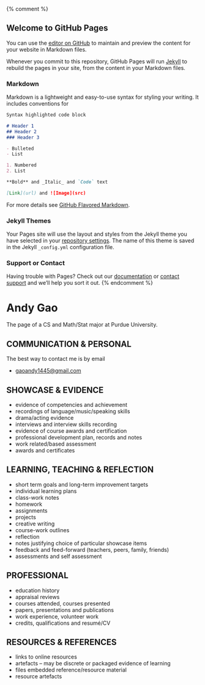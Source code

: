 {% comment %}
## Welcome to GitHub Pages

You can use the [editor on GitHub](https://github.com/andy1445/andy1445.github.io/edit/master/index.md) to maintain and preview the content for your website in Markdown files.

Whenever you commit to this repository, GitHub Pages will run [Jekyll](https://jekyllrb.com/) to rebuild the pages in your site, from the content in your Markdown files.

### Markdown

Markdown is a lightweight and easy-to-use syntax for styling your writing. It includes conventions for

```markdown
Syntax highlighted code block

# Header 1
## Header 2
### Header 3

- Bulleted
- List

1. Numbered
2. List

**Bold** and _Italic_ and `Code` text

[Link](url) and ![Image](src)
```

For more details see [GitHub Flavored Markdown](https://guides.github.com/features/mastering-markdown/).

### Jekyll Themes

Your Pages site will use the layout and styles from the Jekyll theme you have selected in your [repository settings](https://github.com/andy1445/andy1445.github.io/settings). The name of this theme is saved in the Jekyll `_config.yml` configuration file.

### Support or Contact

Having trouble with Pages? Check out our [documentation](https://help.github.com/categories/github-pages-basics/) or [contact support](https://github.com/contact) and we’ll help you sort it out.
{% endcomment %}

# Andy Gao
The page of a CS and Math/Stat major at Purdue University.

## COMMUNICATION & PERSONAL
The best way to contact me is by email 
- gaoandy1445@gmail.com

## SHOWCASE & EVIDENCE
- evidence of competencies and achievement
- recordings of language/music/speaking skills
- drama/acting evidence
- interviews and interview skills recording
- evidence of course awards and certification
- professional development plan, records and notes
- work related/based assessment
- awards and certificates
## LEARNING, TEACHING & REFLECTION
- short term goals and long-term improvement targets
- individual learning plans
- class-work notes
- homework
- assignments
- projects
- creative writing
- course-work outlines
- reflection
- notes justifying choice of particular showcase items
- feedback and feed-forward (teachers, peers, family, friends)
- assessments and self assessment
## PROFESSIONAL
- education history
- appraisal reviews
- courses attended, courses presented
- papers, presentations and publications
- work experience, volunteer work
- credits, qualifications and resumé/CV
## RESOURCES & REFERENCES
- links to online resources
- artefacts – may be discrete or packaged evidence of learning
- files embedded reference/resource material
- resource artefacts
